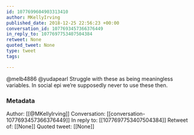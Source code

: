 ```yaml
---
id: 1077699604903313410
author: MKellyIrving
published_date: 2018-12-25 22:56:23 +00:00
conversation_id: 1077693457366376449
in_reply_to: 1077697753407504384
retweet: None
quoted_tweet: None
type: tweet
tags:

---
```


@melb4886 @yudapearl Struggle with these as being meaningless variables.
In social epi we’re supposedly never to use these then.

### Metadata

Author: [[@MKellyIrving]]
Conversation: [[conversation-1077693457366376449]]
In reply to: [[1077697753407504384]]
Retweet of: [[None]]
Quoted tweet: [[None]]
